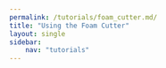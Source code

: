 ```yaml
---
permalink: /tutorials/foam_cutter.md/
title: "Using the Foam Cutter"
layout: single
sidebar:
    nav: "tutorials"
---
```

